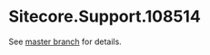 # Sitecore.Support.108514

See [master branch](https://github.com/sitecoresupport/Sitecore.Support.108514) for details.